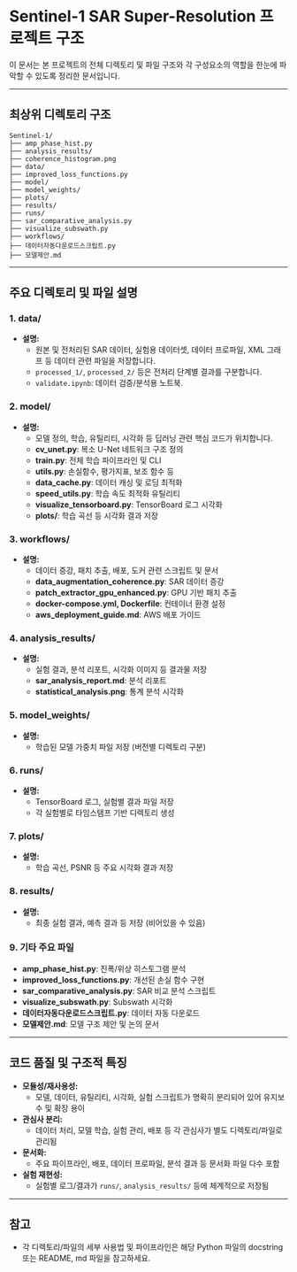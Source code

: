 # Sentinel-1 SAR Super-Resolution 프로젝트 구조

이 문서는 본 프로젝트의 전체 디렉토리 및 파일 구조와 각 구성요소의 역할을 한눈에 파악할 수 있도록 정리한 문서입니다.

---

## 최상위 디렉토리 구조

```
Sentinel-1/
├── amp_phase_hist.py
├── analysis_results/
├── coherence_histogram.png
├── data/
├── improved_loss_functions.py
├── model/
├── model_weights/
├── plots/
├── results/
├── runs/
├── sar_comparative_analysis.py
├── visualize_subswath.py
├── workflows/
├── 데이터자동다운로드스크립트.py
├── 모델제안.md
```

---

## 주요 디렉토리 및 파일 설명

### 1. **data/**
- **설명:**
  - 원본 및 전처리된 SAR 데이터, 실험용 데이터셋, 데이터 프로파일, XML 그래프 등 데이터 관련 파일을 저장합니다.
  - `processed_1/`, `processed_2/` 등은 전처리 단계별 결과를 구분합니다.
  - `validate.ipynb`: 데이터 검증/분석용 노트북.

### 2. **model/**
- **설명:**
  - 모델 정의, 학습, 유틸리티, 시각화 등 딥러닝 관련 핵심 코드가 위치합니다.
  - **cv_unet.py**: 복소 U-Net 네트워크 구조 정의
  - **train.py**: 전체 학습 파이프라인 및 CLI
  - **utils.py**: 손실함수, 평가지표, 보조 함수 등
  - **data_cache.py**: 데이터 캐싱 및 로딩 최적화
  - **speed_utils.py**: 학습 속도 최적화 유틸리티
  - **visualize_tensorboard.py**: TensorBoard 로그 시각화
  - **plots/**: 학습 곡선 등 시각화 결과 저장

### 3. **workflows/**
- **설명:**
  - 데이터 증강, 패치 추출, 배포, 도커 관련 스크립트 및 문서
  - **data_augmentation_coherence.py**: SAR 데이터 증강
  - **patch_extractor_gpu_enhanced.py**: GPU 기반 패치 추출
  - **docker-compose.yml, Dockerfile**: 컨테이너 환경 설정
  - **aws_deployment_guide.md**: AWS 배포 가이드

### 4. **analysis_results/**
- **설명:**
  - 실험 결과, 분석 리포트, 시각화 이미지 등 결과물 저장
  - **sar_analysis_report.md**: 분석 리포트
  - **statistical_analysis.png**: 통계 분석 시각화

### 5. **model_weights/**
- **설명:**
  - 학습된 모델 가중치 파일 저장 (버전별 디렉토리 구분)

### 6. **runs/**
- **설명:**
  - TensorBoard 로그, 실험별 결과 파일 저장
  - 각 실험별로 타임스탬프 기반 디렉토리 생성

### 7. **plots/**
- **설명:**
  - 학습 곡선, PSNR 등 주요 시각화 결과 저장

### 8. **results/**
- **설명:**
  - 최종 실험 결과, 예측 결과 등 저장 (비어있을 수 있음)

### 9. **기타 주요 파일**
- **amp_phase_hist.py**: 진폭/위상 히스토그램 분석
- **improved_loss_functions.py**: 개선된 손실 함수 구현
- **sar_comparative_analysis.py**: SAR 비교 분석 스크립트
- **visualize_subswath.py**: Subswath 시각화
- **데이터자동다운로드스크립트.py**: 데이터 자동 다운로드
- **모델제안.md**: 모델 구조 제안 및 논의 문서

---

## 코드 품질 및 구조적 특징
- **모듈성/재사용성:**
  - 모델, 데이터, 유틸리티, 시각화, 실험 스크립트가 명확히 분리되어 있어 유지보수 및 확장 용이
- **관심사 분리:**
  - 데이터 처리, 모델 학습, 실험 관리, 배포 등 각 관심사가 별도 디렉토리/파일로 관리됨
- **문서화:**
  - 주요 파이프라인, 배포, 데이터 프로파일, 분석 결과 등 문서화 파일 다수 포함
- **실험 재현성:**
  - 실험별 로그/결과가 `runs/`, `analysis_results/` 등에 체계적으로 저장됨

---

## 참고
- 각 디렉토리/파일의 세부 사용법 및 파이프라인은 해당 Python 파일의 docstring 또는 README, md 파일을 참고하세요.